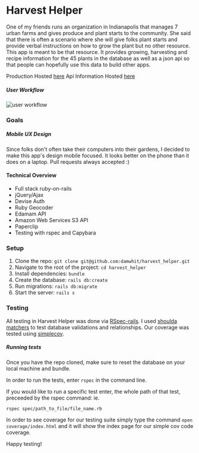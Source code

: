 # Harvest Helper

One of my friends runs an organization in Indianapolis that manages 7 urban farms and gives produce and plant starts to the community. She said that there is often a scenario where she will give folks plant starts and provide verbal instructions on how to grow the plant but no other resource. This app is meant to be that resource. It provides growing, harvesting and recipe information for the 45 plants in the database as well as a json api so that people can hopefully use this data to build other apps.

Production Hosted [here](https://harvesthelper.herokuapp.com)
Api Information Hosted [here](https://harvesthelper.herokuapp.com/developers)

##### User Workflow
 ![user workflow](app/assets/images/workflow.gif)


### Goals
##### Mobile UX Design
Since folks don't often take their computers into their gardens, I decided to make this app's design mobile focused.  It looks better on the phone than it does on a laptop.  Pull requests always accepted :)

#### Technical Overview
* Full stack ruby-on-rails
* jQuery/Ajax
* Devise Auth
* Ruby Geocoder
* Edamam API
* Amazon Web Services S3 API
* Paperclip
* Testing with rspec and Capybara

### Setup
1. Clone the repo: `git clone git@github.com:damwhit/harvest_helper.git`
1. Navigate to the root of the project: `cd harvest_helper`
1. Install dependencies: `bundle`
1. Create the database: `rails db:create`
1. Run migrations: `rails db:migrate`
1. Start the server: `rails s`

### Testing
All testing in Harvest Helper was done via [RSpec-rails](https://github.com/rspec/rspec-rails).  I used [shoulda matchers](https://github.com/thoughtbot/shoulda-matchers) to test database validations and relationships.  Our coverage was tested using [simplecov](https://github.com/colszowka/simplecov).

##### Running tests
Once you have the repo cloned, make sure to reset the database on your local machine and bundle.

In order to run the tests, enter `rspec` in the command line.

If you would like to run a specific test enter, the whole path of that test, preceeded by the rspec command: ie.

```
rspec spec/path_to_file/file_name.rb
```

In order to see coverage for our testing suite simply type the command `open coverage/index.html` and it will show the index page for our simple cov code coverage.

Happy testing!
